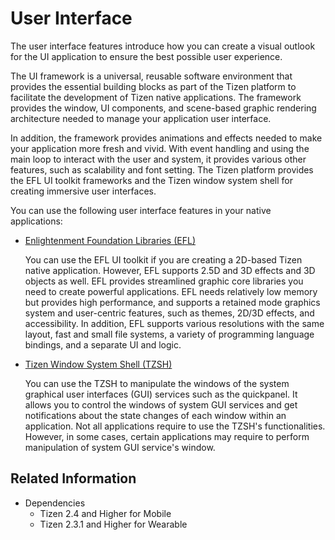 # User Interface

The user interface features introduce how you can create a visual outlook for the UI application to ensure the best possible user experience.

The UI framework is a universal, reusable software environment that provides the essential building blocks as part of the Tizen platform to facilitate the development of Tizen native applications. The framework provides the window, UI components, and scene-based graphic rendering architecture needed to manage your application user interface.

In addition, the framework provides animations and effects needed to make your application more fresh and vivid. With event handling and using the main loop to interact with the user and system, it provides various other features, such as scalability and font setting. The Tizen platform provides the EFL UI toolkit frameworks and the Tizen window system shell for creating immersive user interfaces.

You can use the following user interface features in your native applications:

- [Enlightenment Foundation Libraries (EFL)](efl/index.md)

  You can use the EFL UI toolkit if you are creating a 2D-based Tizen native application. However, EFL supports 2.5D and 3D effects and 3D objects as well. EFL provides streamlined graphic core libraries you need to create powerful applications. EFL needs relatively low memory but provides high performance, and supports a retained mode graphics system and user-centric features, such as themes, 2D/3D effects, and accessibility. In addition, EFL supports various resolutions with the same layout, fast and small file systems, a variety of programming language bindings, and a separate UI and logic.

- [Tizen Window System Shell (TZSH)](tizen-ws-shell/index.md)

  You can use the TZSH to manipulate the windows of the system graphical user interfaces (GUI) services such as the quickpanel. It allows you to control the windows of system GUI services and get notifications about the state changes of each window within an application. Not all applications require to use the TZSH's functionalities. However, in some cases, certain applications may require to perform manipulation of system GUI service's window.

## Related Information
- Dependencies
  - Tizen 2.4 and Higher for Mobile
  - Tizen 2.3.1 and Higher for Wearable
